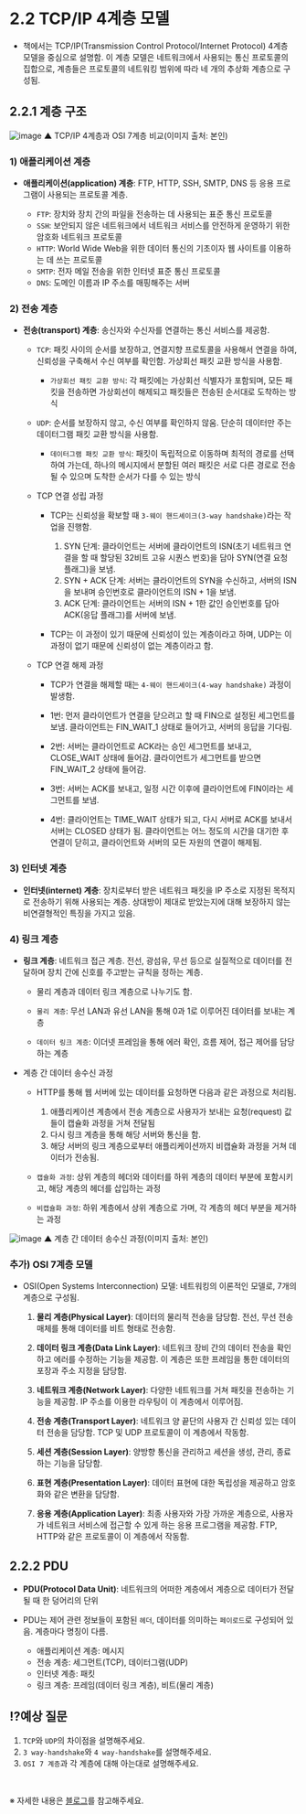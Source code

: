 # 2.2 TCP/IP 4계층 모델
- 책에서는 TCP/IP(Transmission Control Protocol/Internet Protocol) 4계층 모델을 중심으로 설명함. 이 계층 모델은 네트워크에서 사용되는 통신 프로토콜의 집합으로, 계층들은 프로토콜의 네트워킹 범위에 따라 네 개의 추상화 계층으로 구성됨.



## 2.2.1 계층 구조

![image](https://github.com/user-attachments/assets/888da209-5189-45ca-9505-306b74519022)
▲ TCP/IP 4계층과 OSI 7계층 비교(이미지 출처: 본인)

### 1) 애플리케이션 계층
- **애플리케이션(application) 계층**: FTP, HTTP, SSH, SMTP, DNS 등 응용 프로그램이 사용되는 프로토콜 계층.

    - `FTP`: 장치와 장치 간의 파일을 전송하는 데 사용되는 표준 통신 프로토콜
    - `SSH`: 보안되지 않은 네트워크에서 네트워크 서비스를 안전하게 운영하기 위한 암호화 네트워크 프로토콜
    - `HTTP`: World Wide Web을 위한 데이터 통신의 기초이자 웹 사이트를 이용하는 데 쓰는 프로토콜
    - `SMTP`: 전자 메일 전송을 위한 인터넷 표준 통신 프로토콜
    - `DNS`: 도메인 이름과 IP 주소를 매핑해주는 서버

### 2) 전송 계층
- **전송(transport) 계층**: 송신자와 수신자를 연결하는 통신 서비스를 제공함.

    - `TCP`: 패킷 사이의 순서를 보장하고, 연결지향 프로토콜을 사용해서 연결을 하여, 신뢰성을 구축해서 수신 여부를 확인함. 가상회선 패킷 교환 방식을 사용함.

        - `가상회선 패킷 교환 방식`: 각 패킷에는 가상회선 식별자가 포함되며, 모든 패킷을 전송하면 가상회선이 해제되고 패킷들은 전송된 순서대로 도착하는 방식

    - `UDP`: 순서를 보장하지 않고, 수신 여부를 확인하지 않움. 단순히 데이터만 주는 데이터그램 패킷 교환 방식을 사용함.

        - `데이터그램 패킷 교환 방식`: 패킷이 독립적으로 이동하며 최적의 경로를 선택하여 가는데, 하나의 메시지에서 분할된 여러 패킷은 서로 다른 경로로 전송될 수 있으며 도착한 순서가 다를 수 있는 방식

    - TCP 연결 성립 과정

        - TCP는 신뢰성을 확보할 때 `3-웨이 핸드셰이크(3-way handshake)`라는 작업을 진행함.

            1. SYN 단계: 클라이언트는 서버에 클라이언트의 ISN(초기 네트워크 연결을 할 때 할당된 32비트 고유 시퀀스 번호)을 담아 SYN(연결 요청 플래그)을 보냄.
            2. SYN + ACK 단계: 서버는 클라이언트의 SYN을 수신하고, 서버의 ISN을 보내며 승인번호로 클라이언트의 ISN + 1을 보냄.
            3. ACK 단계: 클라이언트는 서버의 ISN + 1한 값인 승인번호를 담아 ACK(응답 플래그)를 서버에 보냄.

        - TCP는 이 과정이 있기 때문에 신뢰성이 있는 계층이라고 하며, UDP는 이 과정이 없기 때문에 신뢰성이 없는 계층이라고 함.

    - TCP 연결 해제 과정

        - TCP가 연결을 해제할 때는 `4-웨이 핸드셰이크(4-way handshake)` 과정이 발생함.

        - 1번: 먼저 클라이언트가 연결을 닫으려고 할 때 FIN으로 설정된 세그먼트를 보냄. 클라이언트는 FIN_WAIT_1 상태로 들어가고, 서버의 응답을 기다림.
        - 2번: 서버는 클라이언트로 ACK라는 승인 세그먼트를 보내고, CLOSE_WAIT 상태에 들어감. 클라이언트가 세그먼트를 받으면 FIN_WAIT_2 상태에 들어감.
        - 3번: 서버는 ACK를 보내고, 일정 시간 이후에 클라이언트에 FIN이라는 세그먼트를 보냄.
        - 4번: 클라이언트는 TIME_WAIT 상태가 되고, 다시 서버로 ACK를 보내서 서버는 CLOSED 상태가 됨. 클라이언트는 어느 정도의 시간을 대기한 후 연결이 닫히고, 클라이언트와 서버의 모든 자원의 연결이 해제됨.

### 3) 인터넷 계층
- **인터넷(internet) 계층**: 장치로부터 받은 네트워크 패킷을 IP 주소로 지정된 목적지로 전송하기 위해 사용되는 계층. 상대방이 제대로 받았는지에 대해 보장하지 않는 비연결형적인 특징을 가지고 있음.

### 4) 링크 계층
- **링크 계층**: 네트워크 접근 계층. 전선, 광섬유, 무선 등으로 실질적으로 데이터를 전달하며 장치 간에 신호를 주고받는 규칙을 정하는 계층.

    - 물리 계층과 데이터 링크 계층으로 나누기도 함.

    - `물리 계층`: 무선 LAN과 유선 LAN을 통해 0과 1로 이루어진 데이터를 보내는 계층
    - `데이터 링크 계층`: 이더넷 프레임을 통해 에러 확인, 흐름 제어, 접근 제어를 담당하는 계층

- 계층 간 데이터 송수신 과정

    - HTTP를 통해 웹 서버에 있는 데이터를 요청하면 다음과 같은 과정으로 처리됨.

        1. 애플리케이션 계층에서 전송 계층으로 사용자가 보내는 요청(request) 값 들이 캡슐화 과정을 거쳐 전달됨
        2. 다시 링크 계층을 통해 해당 서버와 통신을 함.
        3. 해당 서버의 링크 계층으로부터 애플리케이션까지 비캡슐화 과정을 거쳐 데이터가 전송됨.

    - `캡슐화 과정`: 상위 계층의 헤더와 데이터를 하위 계층의 데이터 부분에 포함시키고, 해당 계층의 헤더를 삽입하는 과정
    - `비캡슐화 과정`: 하위 계층에서 상위 계층으로 가며, 각 계층의 헤더 부분을 제거하는 과정

![image](https://github.com/user-attachments/assets/d3d393f2-d3e2-42f0-915f-f2ed81b0d89d)
▲ 계층 간 데이터 송수신 과정(이미지 출처: 본인)

### 추가) OSI 7계층 모델
- OSI(Open Systems Interconnection) 모델: 네트워킹의 이론적인 모델로, 7개의 계층으로 구성됨.

    1. **물리 계층(Physical Layer)**: 데이터의 물리적 전송을 담당함. 전선, 무선 전송 매체를 통해 데이터를 비트 형태로 전송함.

    2. **데이터 링크 계층(Data Link Layer)**: 네트워크 장비 간의 데이터 전송을 확인하고 에러를 수정하는 기능을 제공함. 이 계층은 또한 프레임을 통한 데이터의 포장과 주소 지정을 담당함.

    3. **네트워크 계층(Network Layer)**: 다양한 네트워크를 거쳐 패킷을 전송하는 기능을 제공함. IP 주소를 이용한 라우팅이 이 계층에서 이루어짐.

    4. **전송 계층(Transport Layer)**: 네트워크 양 끝단의 사용자 간 신뢰성 있는 데이터 전송을 담당함. TCP 및 UDP 프로토콜이 이 계층에서 작동함.

    5. **세션 계층(Session Layer)**: 양방향 통신을 관리하고 세션을 생성, 관리, 종료하는 기능을 담당함.

    6. **표현 계층(Presentation Layer)**: 데이터 표현에 대한 독립성을 제공하고 암호화와 같은 변환을 담당함.

    7. **응용 계층(Application Layer)**: 최종 사용자와 가장 가까운 계층으로, 사용자가 네트워크 서비스에 접근할 수 있게 하는 응용 프로그램을 제공함. FTP, HTTP와 같은 프로토콜이 이 계층에서 작동함.



## 2.2.2 PDU

- **PDU(Protocol Data Unit)**: 네트워크의 어떠한 계층에서 계층으로 데이터가 전달될 때 한 덩어리의 단위

- PDU는 제어 관련 정보들이 포함된 `헤더`, 데이터를 의미하는 `페이로드`로 구성되어 있음. 계층마다 명칭이 다름.

    - 애플리케이션 계층: 메시지
    - 전송 계층: 세그먼트(TCP), 데이터그램(UDP)
    - 인터넷 계층: 패킷
    - 링크 계층: 프레임(데이터 링크 계층), 비트(물리 계층)



## ⁉️예상 질문

1. `TCP`와 `UDP`의 차이점을 설명해주세요.
2. `3 way-handshake`와 `4 way-handshake`를 설명해주세요.
3. `OSI 7 계층`과 각 계층에 대해 아는대로 설명해주세요.

&nbsp;

※ 자세한 내용은 [블로그](https://mandusitstudy.tistory.com/307)를 참고해주세요.